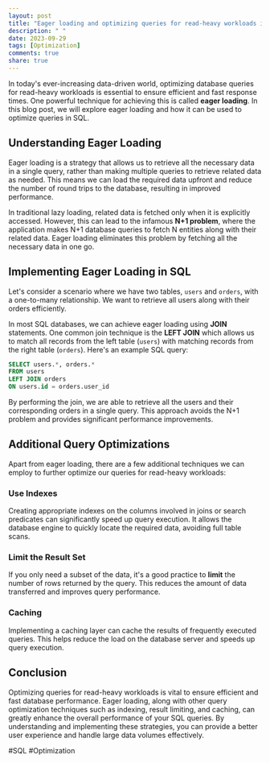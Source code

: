 ```yaml
---
layout: post
title: "Eager loading and optimizing queries for read-heavy workloads in SQL"
description: " "
date: 2023-09-29
tags: [Optimization]
comments: true
share: true
---
```


In today's ever-increasing data-driven world, optimizing database queries for read-heavy workloads is essential to ensure efficient and fast response times. One powerful technique for achieving this is called **eager loading**. In this blog post, we will explore eager loading and how it can be used to optimize queries in SQL.

## Understanding Eager Loading

Eager loading is a strategy that allows us to retrieve all the necessary data in a single query, rather than making multiple queries to retrieve related data as needed. This means we can load the required data upfront and reduce the number of round trips to the database, resulting in improved performance.

In traditional lazy loading, related data is fetched only when it is explicitly accessed. However, this can lead to the infamous **N+1 problem**, where the application makes N+1 database queries to fetch N entities along with their related data. Eager loading eliminates this problem by fetching all the necessary data in one go.

## Implementing Eager Loading in SQL

Let's consider a scenario where we have two tables, `users` and `orders`, with a one-to-many relationship. We want to retrieve all users along with their orders efficiently.

In most SQL databases, we can achieve eager loading using **JOIN** statements. One common join technique is the **LEFT JOIN** which allows us to match all records from the left table (`users`) with matching records from the right table (`orders`). Here's an example SQL query:

```sql
SELECT users.*, orders.*
FROM users
LEFT JOIN orders
ON users.id = orders.user_id
```

By performing the join, we are able to retrieve all the users and their corresponding orders in a single query. This approach avoids the N+1 problem and provides significant performance improvements.

## Additional Query Optimizations

Apart from eager loading, there are a few additional techniques we can employ to further optimize our queries for read-heavy workloads:

### Use Indexes

Creating appropriate indexes on the columns involved in joins or search predicates can significantly speed up query execution. It allows the database engine to quickly locate the required data, avoiding full table scans.

### Limit the Result Set

If you only need a subset of the data, it's a good practice to **limit** the number of rows returned by the query. This reduces the amount of data transferred and improves query performance.

### Caching

Implementing a caching layer can cache the results of frequently executed queries. This helps reduce the load on the database server and speeds up query execution.

## Conclusion

Optimizing queries for read-heavy workloads is vital to ensure efficient and fast database performance. Eager loading, along with other query optimization techniques such as indexing, result limiting, and caching, can greatly enhance the overall performance of your SQL queries. By understanding and implementing these strategies, you can provide a better user experience and handle large data volumes effectively.

#SQL #Optimization